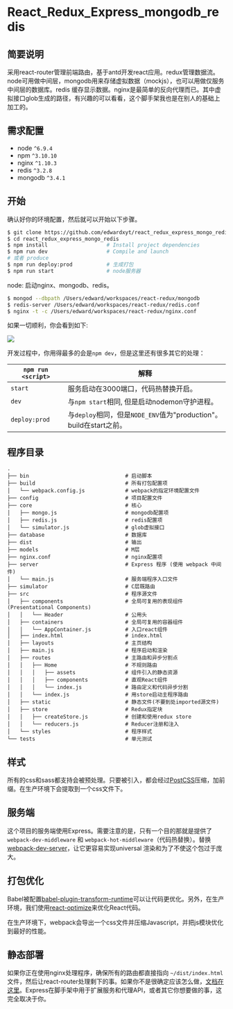 # React_Redux_Express_mongodb_redis

## 简要说明
采用react-router管理前端路由，基于antd开发react应用。redux管理数据流。node可用做中间层，mongodb用来存储虚拟数据（mockjs），也可以用做仅服务中间层的数据库。redis 缓存显示数据。nginx是最简单的反向代理而已。其中虚拟接口glob生成的路径，有兴趣的可以看看，这个脚手架我也是在别人的基础上加工的。


## 需求配置
* node `^6.9.4`
* npm `^3.10.10`
* nginx `^1.10.3`
* redis `^3.2.8`
* mongodb `^3.4.1`

## 开始

确认好你的环境配置，然后就可以开始以下步骤。

```bash
$ git clone https://github.com/edwardxyt/react_redux_express_mongo_redis.git
$ cd react_redux_express_mongo_redis
$ npm install                   # Install project dependencies
$ npm run dev                   # Compile and launch
# 或者 produce
$ npm run deploy:prod           # 生成打包
$ npm run start                 # node服务器
```

node: 启动nginx、mongodb、redis。
```bash
$ mongod --dbpath /Users/edward/workspaces/react-redux/mongodb
$ redis-server /Users/edward/workspaces/react-redux/redis.conf
$ nginx -t -c /Users/edward/workspaces/react-redux/nginx.conf
```

如果一切顺利，你会看到如下:

<img src="http://i.imgur.com/zR7VRG6.png?2" />

开发过程中，你用得最多的会是`npm dev`，但是这里还有很多其它的处理：

|`npm run <script>`|解释|
|------------------|-----------|
|`start`|服务启动在3000端口，代码热替换开启。|
|`dev`|与`npm start`相同, 但是启动nodemon守护进程。|
|`deploy:prod`|与`deploy`相同，但是`NODE_ENV`值为"production"。build在start之前。|

## 程序目录

```
.
├── bin                               # 启动脚本
├── build                             # 所有打包配置项
│   └── webpack.config.js             # webpack的指定环境配置文件
├── config                            # 项目配置文件
├── core                              # 核心
│   ├── mongo.js                      # mongodb配置项
│   ├── redis.js                      # redis配置项
│   └── simulator.js                  # glob虚拟接口
├── database                          # 数据库
├── dist                              # 输出
├── models                            # M层
├── nginx.conf                        # nginx配置项
├── server                            # Express 程序 (使用 webpack 中间件)
│   └── main.js                       # 服务端程序入口文件
├── simulator                         # C层既路由
├── src                               # 程序源文件
│   ├── components                    # 全局可复用的表现组件(Presentational Components)
│   │   └── Header                    # 公用头
│   ├── containers                    # 全局可复用的容器组件
│   │   └── AppContainer.js           # 入口react组件
│   ├── index.html                    # index.html
│   ├── layouts                       # 主页结构
│   ├── main.js                       # 程序启动和渲染
│   ├── routes                        # 主路由和异步分割点
│   │   ├── Home                      # 不规则路由
│   │   │   ├── assets                # 组件引入的静态资源
│   │   │   ├── components            # 直观React组件
│   │   │   └── index.js              # 路由定义和代码异步分割
│   │   └── index.js                  # 用store启动主程序路由
│   ├── static                        # 静态文件(不要到处imported源文件)
│   ├── store                         # Redux指定块
│   │   ├── createStore.js            # 创建和使用redux store
│   │   └── reducers.js               # Reducer注册和注入
│   └── styles                        # 程序样式
└── tests                             # 单元测试
```

## 样式

所有的css和sass都支持会被预处理。只要被引入，都会经过[PostCSS](https://github.com/postcss/postcss)压缩，加前缀。在生产环境下会提取到一个css文件下。

## 服务端

这个项目的服务端使用Express。需要注意的是，只有一个目的那就是提供了`webpack-dev-middleware` 和 `webpack-hot-middleware`（代码热替换）。替换[webpack-dev-server](https://github.com/webpack/webpack-dev-server)，让它更容易实现universal 渲染和为了不使这个包过于庞大。

## 打包优化

Babel被配置[babel-plugin-transform-runtime](https://www.npmjs.com/package/babel-plugin-transform-runtime)可以让代码更优化。另外，在生产环境，我们使用[react-optimize](https://github.com/thejameskyle/babel-react-optimize)来优化React代码。

在生产环境下，webpack会导出一个css文件并压缩Javascript，并把js模块优化到最好的性能。

## 静态部署

如果你正在使用nginx处理程序，确保所有的路由都直接指向 `~/dist/index.html` 文件，然后让react-router处理剩下的事。如果你不是很确定应该怎么做，[文档在这里](https://github.com/reactjs/react-router/blob/master/docs/guides/Histories.md#configuring-your-server)。Express在脚手架中用于扩展服务和代理API，或者其它你想要做的事，这完全取决于你。
